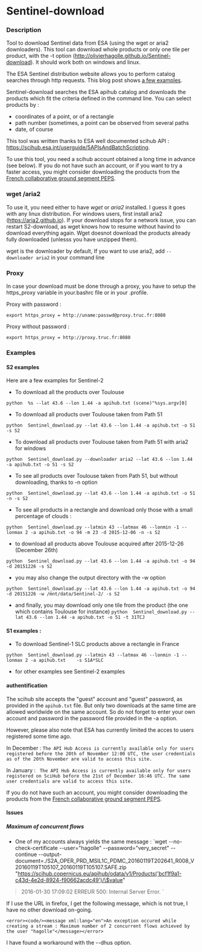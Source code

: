 # Sentinel-download
### Description
Tool to download Sentinel data from ESA (using the wget or aria2 downloaders). This tool can download whole products or only one tile per product, with the -t option (http://olivierhagolle.github.io/Sentinel-download). It should work both on windows and linux.

The ESA Sentinel distribution website allows you to perform catalog searches through http requests. This blog post shows [a few examples](http://www.cesbio.ups-tlse.fr/multitemp/?p=6419). 

Sentinel-download searches the ESA apihub catalog and downloads the products which fit the criteria defined in the command line. You can select products by :
- coordinates of a point, or of a rectangle
- path number (sometimes, a point can be observed from several paths
- date, of course

This tool was written thanks to ESA well documented scihub API : https://scihub.esa.int/userguide/5APIsAndBatchScripting.

To use this tool, you need a scihub account obtained a long time in advance (see below). If you do not have such an account, or if you want to try a faster access, you might consider downloading the products from the [French collaborative ground segment PEPS](https://github.com/olivierhagolle/peps_download).

### wget /aria2
To use it, you need either to have *wget* or *aria2* installed. I guess it goes with any linux distribution. For windows users, first install aria2 (https://aria2.github.io).
If your download stops for a network issue, you can restart S2-download, as wget knows how to resume without havind to download everything again. Wget doesnot download the products already fully downloaded (unlesss you have unzipped them).

wget is the downloader by default, If you want to use aria2, add `--downloader aria2` in your command line

### Proxy
In case your download must be done through a proxy, you have to setup the https_proxy variable in your.bashrc file or in your .profile.

Proxy with password :

`export https_proxy = http://uname:passwd@proxy.truc.fr:8080`

Proxy without password :

`export https_proxy = http://proxy.truc.fr:8080`

### Examples
#### S2 examples
Here are a few examples for Sentinel-2
- To download all the products over Toulouse

`python  %s --lat 43.6 --lon 1.44 -a apihub.txt (scene)"%sys.argv[0]`

- To download all products over Toulouse taken from Path 51

`python  Sentinel_download.py --lat 43.6 --lon 1.44 -a apihub.txt -o 51 -s S2`

- To download all products over Toulouse taken from Path 51 with aria2 for windows

`python  Sentinel_download.py --downloader aria2 --lat 43.6 --lon 1.44 -a apihub.txt -o 51 -s S2`

- To see all products over Toulouse taken from Path 51, but without downloading, thanks to -n option

`python  Sentinel_download.py --lat 43.6 --lon 1.44 -a apihub.txt -o 51 -n -s S2`

- To see all products in a rectangle and download only those with a small percentage of clouds :

`python  Sentinel_download.py --latmin 43 --latmax 46 --lonmin -1 --lonmax 2 -a apihub.txt -o 94 -m 23 -d 2015-12-06 -n -s S2`

- to download all products above Toulouse acquired after 2015-12-26 (December 26th)

`python  Sentinel_download.py --lat 43.6 --lon 1.44 -a apihub.txt -o 94 -d 20151226 -s S2`

- you may also change the output directory with the -w option

`python  Sentinel_download.py --lat 43.6 --lon 1.44 -a apihub.txt -o 94 -d 20151226 -w /mnt/data/Sentinel-2/ -s S2`

- and finally, you may download only one tile from the product (the one which contains Toulouse for instance)
`python  Sentinel_download.py --lat 43.6 --lon 1.44 -a apihub.txt -o 51 -t 31TCJ`

#### S1 examples :
- To download Sentinel-1 SLC products above a rectangle in France 


`python  Sentinel_download.py --latmin 43 --latmax 46 --lonmin -1 --lonmax 2 -a apihub.txt    -s S1A*SLC`

- for other examples see Sentinel-2 examples

#### authentification
The scihub site accepts the "guest" account and "guest" password, as provided in the `apihub.txt` file. But only two downloads at the same time are allowed worldwide on the same account. So do not forget to enter your own account and password in the password file provided in the -a option.


However, please also note that ESA has currently limited the acces to users registered some time ago.

In December :
`The API Hub Access is currently available only for users registered before the 20th of November 12:00 UTC, the user credentials as of the 20th November are valid to access this site.`
        
In January :
` The API Hub Access is currently available only for users registered on SciHub before the 21st of December 16:46 UTC. The same user credentials are valid to access this site.`

If you do not have such an account, you might consider downloading the products from the [French collaborative ground segment PEPS](https://github.com/olivierhagolle/peps_download).

#### Issues

##### Maximum of concurrent flows
- One of my accounts always yields the same message :
`wget --no-check-certificate --user="hagolle" --password="very_secret" --continue --output-document=./S2A_OPER_PRD_MSIL1C_PDMC_20160119T202641_R008_V20160119T105107_20160119T105107.SAFE.zip "https://scihub.copernicus.eu/apihub/odata/v1/Products('bcf1f9a1-c43d-4e2d-8924-f90662acdc49')/\$value"
> 2016-01-30 17:09:02 ERREUR 500: Internal Server Error. `

If I use the URL in firefox, I get the following message, which is not true, I have no other download on-going.

`<error><code/><message xml:lang="en">An exception occured while creating a stream : Maximum number of 2 concurrent flows achieved by the user "hagolle"</message></error>`

I have found a workaround with the --dhus option.


